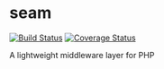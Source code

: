 # seam

[![Build Status](https://secure.travis-ci.org/loomphp/seam.svg?branch=master)](https://secure.travis-ci.org/loomphp/seam)
[![Coverage Status](https://coveralls.io/repos/github/loomphp/seam/badge.svg?branch=master)](https://coveralls.io/github/loomphp/seam?branch=master)

A lightweight middleware layer for PHP
